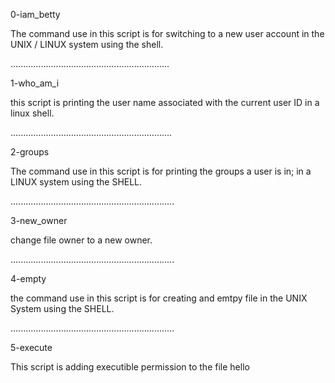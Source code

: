 0-iam_betty

The command use in this script is for switching to a new
user account in the UNIX / LINUX system using the shell. 

...............................................................

1-who_am_i

this script is printing the user name associated with
the current user ID in a linux shell.

................................................................

2-groups

The command use in this script is for printing the groups a user
is in; in a LINUX system using the SHELL.

.................................................................

3-new_owner

change file owner to a new owner.

.................................................................

4-empty

the command use in this script is for creating and emtpy file in
the UNIX System using the SHELL.

.................................................................

5-execute

This script is adding executible permission to the file hello  
